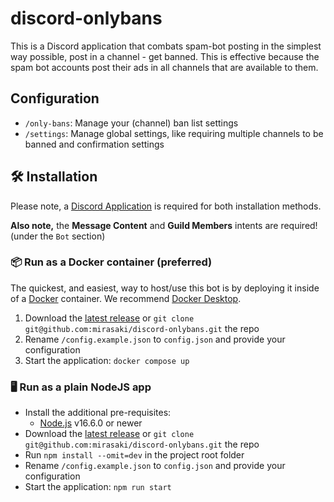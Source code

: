 # discord-onlybans

This is a Discord application that combats spam-bot posting in the simplest way possible, post in a channel - get banned. This is effective because the spam bot accounts post their ads in all channels that are available to them.

## Configuration

- `/only-bans`: Manage your (channel) ban list settings
- `/settings`: Manage global settings, like requiring multiple channels to be banned and confirmation settings

## 🛠️ Installation

Please note, a [Discord Application](https://wiki.mirasaki.dev/docs/discord-create-application#go-to-discord-developer-portal) is required for both installation methods.

**Also note,** the **Message Content** and **Guild Members** intents are required! (under the `Bot` section)

### 📦 Run as a Docker container (preferred)

The quickest, and easiest, way to host/use this bot is by deploying it inside of a [Docker](https://www.docker.com/) container. We recommend [Docker Desktop](https://www.docker.com/products/docker-desktop/).

1. Download the [latest release](<https://github.com/mirasaki/discord-onlybans/releases`>) or `git clone git@github.com:mirasaki/discord-onlybans.git` the repo
2. Rename `/config.example.json` to `config.json` and provide your configuration
3. Start the application: `docker compose up`

### 🖥️ Run as a plain NodeJS app

- Install the additional pre-requisites:
  - [Node.js](https://nodejs.org/en/) v16.6.0 or newer
- Download the [latest release](<https://github.com/mirasaki/discord-onlybans/releases`>) or `git clone git@github.com:mirasaki/discord-onlybans.git` the repo
- Run `npm install --omit=dev` in the project root folder
- Rename `/config.example.json` to `config.json` and provide your configuration
- Start the application: `npm run start`

